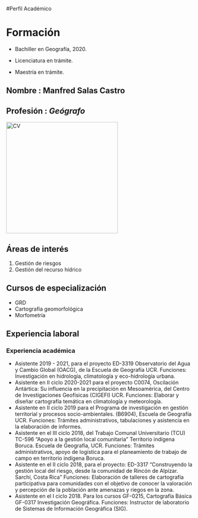 #Perfil Académico 
# Formación

* Bachiller en Geografía, 2020.
    
* Licenciatura en trámite.
    
* Maestría en trámite.
    

## **Nombre** : Manfred Salas Castro

## **Profesión** : *Geógrafo*

<img src="CV.jpg" alt="CV" width="300" height="300" />

## Áreas de interés
1. Gestión de riesgos  
2. Gestión del recurso hídrico

## Cursos de especialización
- GRD
- Cartografía geomorfológica
- Morfometría

## Experiencia laboral 

### Experiencia académica
* Asistente 2019 - 2021, para el proyecto ED-3319 Observatorio del Agua y Cambio Global (OACG), de la Escuela de Geografía UCR.
Funciones: Investigación en hidrología, climatología y eco-hidrología urbana.
* Asistente en II ciclo 2020-2021 para el proyecto C0074, Oscilación Antártica: Su influencia en la precipitación en Mesoamérica, del Centro de Investigaciones Geofísicas (CIGEFI) UCR.
Funciones: Elaborar y diseñar cartografía temática en climatología y meteorología.
* Asistente en II ciclo 2019 para el Programa de investigación en gestión territorial y procesos socio-ambientales. (B6904), Escuela de Geografía UCR.
Funciones: Trámites administrativos, tabulaciones y asistencia en la elaboración de informes.
* Asistente en el III ciclo 2018, del Trabajo Comunal Universitario (TCU) TC-596 “Apoyo a la gestión local comunitaria” Territorio indígena Boruca. Escuela de Geografía, UCR.
Funciones: Trámites administrativos, apoyo de logística para el planeamiento de trabajo de campo en territorio indígena Boruca.
* Asistente en el II ciclo 2018, para el proyecto: ED-3317 “Construyendo la gestión local del riesgo, desde la comunidad de Rincón de Alpízar. Sarchí, Costa Rica”
Funciones: Elaboración de talleres de cartografía participativa para comunidades con el objetivo de conocer la valoración y percepción de la población ante amenazas y riegos en la zona.
* Asistente en el I ciclo 2018. Para los cursos GF-0215, Cartografía Básica GF-0317 Investigación Geográfica.
Funciones: Instructor de laboratorio de Sistemas de Información Geográfica (SIG).